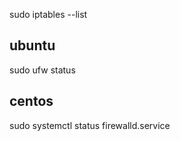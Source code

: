 sudo iptables --list

## ubuntu

sudo ufw status

## centos

sudo systemctl status firewalld.service
